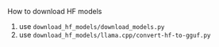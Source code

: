 How to download HF models

1. use ``download_hf_models/download_models.py``
2. use ``download_hf_models/llama.cpp/convert-hf-to-gguf.py``